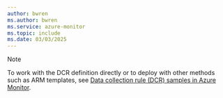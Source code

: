 ```yaml
---
author: bwren
ms.author: bwren
ms.service: azure-monitor
ms.topic: include
ms.date: 03/03/2025
---
```


> [!NOTE]
> To work with the DCR definition directly or to deploy with other methods such as ARM templates, see [Data collection rule (DCR) samples in Azure Monitor](../essentials/data-collection-rule-samples.md#collect-vm-client-data).
